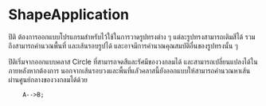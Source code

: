# ShapeApplication

ปิติ ต้องการออกแบบโปรแกรมสำหรับไว้ใช้ในการวาดรูปทรงต่าง ๆ
แต่ละรูปทรงสามารถเติมสีได้ รวมถึงสามารถคำนวณพื้นที่ และเส้นรอบรูปได้
และอาจมีการคำนาณคุณสมบัติอื่นของรูปทรงนั้น ๆ

ปิติเริ่มจากออกแบบคลาส Circle ที่สามารถจดสีและรัศมีของวงกลมได้ และสามารถเปลี่ยนแปลงได้ในภายหลังหากต้องการ
นอกจากเส้นรอบวงและพื้นที่แลัวคลาสนี้ยังออกแบบให้สามารถคำนวณหาเส้นผ่านศูนย์กลางของวงกลมได้ด้วย


```puml
    A-->B;
```

